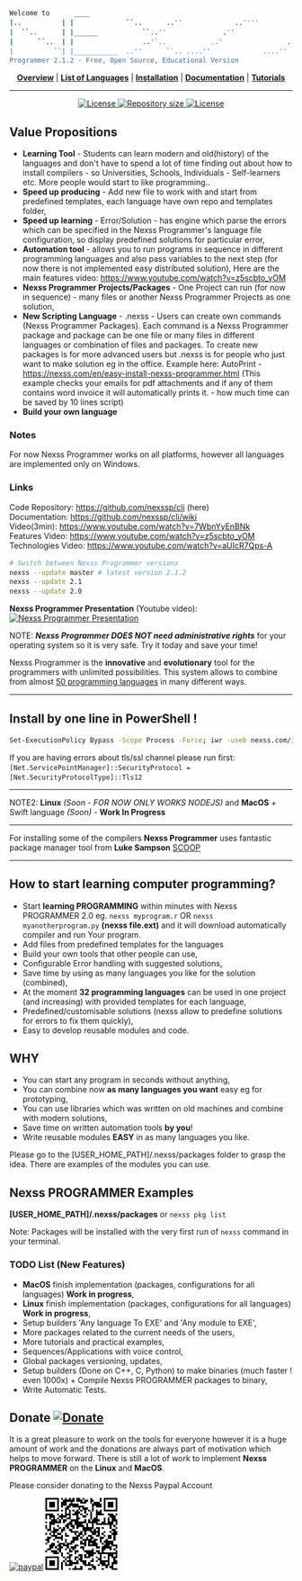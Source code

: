 ```sh
Welcome to      ____
|..          | |             ``..      ..''             ..''''             ..''''
|  ``..      | |______           ``..''              .''                .''
|      ``..  | |                 ..'`..           ..'                ..'
|          ``| |___________  ..''      ``.. ....''             ....''
Programmer 2.1.2 - Free, Open Source, Educational Version
```

<p align="center">
<b><a href="https://github.com/nexssp/cli/wiki/Concept-Overview">Overview</a></b> |
<b><a href="https://github.com/nexssp/cli/wiki/Nexss-Programmer-Programming-Languages">List of Languages</a></b> |
<b><a href="https://github.com/nexssp/cli/wiki/Quick-Start">Installation</a></b> |
<b><a href="https://github.com/nexssp/cli/wiki">Documentation</a></b> |
<b><a href="https://github.com/nexssp/cli/wiki/Tutorials">Tutorials</a></b>
</p>

---

<p align="center" >
    <a href="https://github.com/nexssp/cli/blob/master/LICENSE">
        <img src="https://img.shields.io/github/license/nexssp/cli?style=for-the-badge" alt="License" />
    </a>
    <a href="https://github.com/nexssp/cli">
        <img src="https://img.shields.io/github/languages/code-size/nexssp/cli?style=for-the-badge" alt="Repository size" />
    </a>
    <a href="https://discord.gg/d9xjMEX">
        <img src="https://img.shields.io/badge/CHAT-ON%20DISCORD-brightgreen?style=for-the-badge" alt="License" />
    </a>
</p>


## Value Propositions
- **Learning Tool** - Students can learn modern and old(history) of the languages and don't have to spend a lot of time finding out about how to install compilers - so Universities, Schools, Individuals - Self-learners etc. More people would start to like programming..
- **Speed up producing** - Add new file to work with and start from predefined templates, each language have own repo and templates folder,
- **Speed up learning** - Error/Solution - has engine which parse the errors which can be specified in the Nexss Programmer's language file configuration, so display predefined solutions for particular error,
- **Automation tool** - allows you to run programs in sequence in different programming languages and also pass variables to the next step (for now there is not implemented easy distributed solution),
Here are the main features video: https://www.youtube.com/watch?v=z5scbto_yOM
- **Nexss Programmer Projects/Packages** - One Project can run (for now in sequence) - many files or another Nexss Programmer Projects as one solution,
- **New Scripting Language** - .nexss - Users can create own commands (Nexss Programmer Packages). Each command is a Nexss Programmer package and package can be one file or many files in different languages or combination of files and packages. To create new packages is for more advanced users but .nexss is for people who just want to make solution eg in the office. Example here: AutoPrint - https://nexss.com/en/easy-install-nexss-programmer.html (This example checks your emails for pdf attachments and if any of them contains word invoice it will automatically prints it. - how much time can be saved by 10 lines script)
- **Build your own language**

### Notes
For now Nexss Programmer works on all platforms, however all languages are implemented only on Windows.

### Links
Code Repository: <https://github.com/nexssp/cli> (here)  
Documentation: <https://github.com/nexssp/cli/wiki>  
Video(3min): <https://www.youtube.com/watch?v=7WbnYyEnBNk>  
Features Video: <https://www.youtube.com/watch?v=z5scbto_yOM>  
Technologies Video: <https://www.youtube.com/watch?v=aUIcR7Qps-A>  

```sh
# Switch between Nexss Programmer versions
nexss --update master # latest version 2.1.2
nexss --update 2.1
nexss --update 2.0
```
**Nexss Programmer Presentation** (Youtube video):  
[![Nexss Programmer Presentation](https://img.youtube.com/vi/vs2tXMrZzzs/0.jpg)](https://www.youtube.com/watch?v=vs2tXMrZzzs)

NOTE: _**Nexss Programmer DOES NOT need administrative rights**_ for your operating system so it is very safe. Try it today and save your time!

Nexss Programmer is the **innovative** and **evolutionary** tool for the programmers with unlimited possibilities. This system allows to combine from almost [50 programming languages](https://github.com/nexssp/cli/wiki/Nexss-Programmer-Programming-Languages) in many different ways.

---

## Install by one line in PowerShell !

```sh
Set-ExecutionPolicy Bypass -Scope Process -Force; iwr -useb nexss.com/installProgrammer | iex
```

If you are having errors about tls/ssl channel please run first:  
`[Net.ServicePointManager]::SecurityProtocol = [Net.SecurityProtocolType]::Tls12`

---

NOTE2: **Linux** _(Soon - FOR NOW ONLY WORKS NODEJS)_ and **MacOS** + Swift language _(Soon)_ - **Work In Progress**

---

For installing some of the compilers **Nexss Programmer** uses fantastic package manager tool from **Luke Sampson** [SCOOP](https://scoop.sh/)

---

## How to start learning computer programming?

- Start **learning PROGRAMMING** within minutes with Nexss PROGRAMMER 2.0 eg. `nexss myprogram.r` OR `nexss myanotherprogram.py` **(nexss file.ext)** and it will download automatically compiler and run Your program.
- Add files from predefined templates for the languages
- Build your own tools that other people can use,
- Configurable Error handling with suggested solutions,
- Save time by using as many languages you like for the solution (combined),
- At the moment **32 programming languages** can be used in one project (and increasing) with provided templates for each language,
- Predefined/customisable solutions (nexss allow to predefine solutions for errors to fix them quickly),
- Easy to develop reusable modules and code.

## WHY

- You can start any program in seconds without anything,
- You can combine now **as many languages you want** easy eg for prototyping,
- You can use libraries which was written on old machines and combine with modern solutions,
- Save time on written automation tools **by you**!
- Write reusable modules **EASY** in as many languages you like.

Please go to the [USER_HOME_PATH]/.nexss/packages folder to grasp the idea. There are examples of the modules you can use.

## Nexss PROGRAMMER Examples

**[USER_HOME_PATH]/.nexss/packages** or `nexss pkg list`

Note: Packages will be installed with the very first run of `nexss` command in your terminal.

### TODO List (New Features)

- **MacOS** finish implementation (packages, configurations for all languages) **Work in progress**,
- **Linux** finish implementation (packages, configurations for all languages) **Work in progress**,
- Setup builders 'Any language To EXE' and 'Any module to EXE',
- More packages related to the current needs of the users,
- More tutorials and practical examples,
- Sequences/Applications with voice control,
- Global packages versioning, updates,
- Setup builders (Done on C++, C, Python) to make binaries (much faster ! even 1000x) + Compile Nexss PROGRAMMER packages to binary,
- Write Automatic Tests.

## Donate [![Donate](https://img.shields.io/badge/Donate-PayPal-green.svg)](https://www.paypal.com/cgi-bin/webscr?cmd=_s-xclick&hosted_button_id=RP72WY9S6CM4L&source=url)

It is a great pleasure to work on the tools for everyone however it is a huge amount of work and the donations are always part of motivation which helps to move forward. There is still a lot of work to implement **Nexss PROGRAMMER** on the **Linux** and **MacOS**.

Please consider donating to the Nexss Paypal Account

[![paypal](https://www.paypalobjects.com/en_US/i/btn/btn_donateCC_LG.gif)](https://www.paypal.com/cgi-bin/webscr?cmd=_s-xclick&hosted_button_id=RP72WY9S6CM4L&source=url) [![Donate](nexss_kod_qr.png)](https://www.paypal.com/cgi-bin/webscr?cmd=_s-xclick&hosted_button_id=RP72WY9S6CM4L&source=url)
